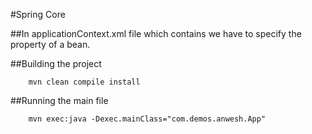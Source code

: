 #Spring Core

##In applicationContext.xml file which contains we have to specify the property of a bean.

##Building the project

```
    mvn clean compile install
```

##Running the main file

```
    mvn exec:java -Dexec.mainClass="com.demos.anwesh.App"
```
